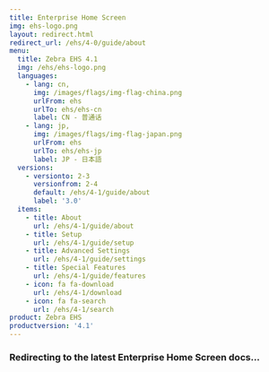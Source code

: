 ```yaml
---
title: Enterprise Home Screen
img: ehs-logo.png
layout: redirect.html
redirect_url: /ehs/4-0/guide/about
menu:
  title: Zebra EHS 4.1
  img: /ehs/ehs-logo.png
  languages:
    - lang: cn,
      img: /images/flags/img-flag-china.png
      urlFrom: ehs
      urlTo: ehs/ehs-cn
      label: CN - 普通话
    - lang: jp,
      img: /images/flags/img-flag-japan.png
      urlFrom: ehs
      urlTo: ehs/ehs-jp
      label: JP - 日本語
  versions:
    - versionto: 2-3
      versionfrom: 2-4
      default: /ehs/4-1/guide/about
      label: '3.0'
  items:
    - title: About
      url: /ehs/4-1/guide/about
    - title: Setup
      url: /ehs/4-1/guide/setup
    - title: Advanced Settings
      url: /ehs/4-1/guide/settings
    - title: Special Features
      url: /ehs/4-1/guide/features
    - icon: fa fa-download
      url: /ehs/4-1/download
    - icon: fa fa-search
      url: /ehs/4-1/search
product: Zebra EHS
productversion: '4.1'
---
```


### Redirecting to the latest Enterprise Home Screen docs...










